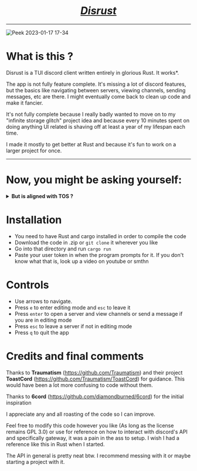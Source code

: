 <h1 align="center"><i><u>Disrust</u></i></h1>

---

![Peek 2023-01-17 17-34](https://user-images.githubusercontent.com/96934612/213059486-3947adba-2700-4f14-bcfc-adf5ed5e4a83.gif)

# What is this ?
Disrust is a TUI discord client written entirely in glorious Rust. It works*. 

The app is not fully feature complete. It's missing a lot of discord features, but the basics like navigating between servers, viewing channels, sending messages, etc are there. I might eventually come back to clean up code and make it fancier. 

It's not fully complete because I really badly wanted to move on to my "infinite storage glitch" project idea and because every 10 minutes spent on doing anything UI related is shaving off at least a year of my lifespan each time.

I made it mostly to get better at Rust and because it's fun to work on a larger project for once. 

---

# Now, you might be asking yourself:

<details>
<summary><b>But is aligned with TOS ?</b></summary>
<b>No.</b>

The use of this app is very much not kosher according to discord's TOS. I do not recommend using it seriously.
</details>

# Installation
- You need to have Rust and cargo installed in order to compile the code
- Download the code in .zip or ```git clone``` it wherever you like
- Go into that directory and run ```cargo run```
- Paste your user token in when the program prompts for it. If you don't know what that is, look up a video on youtube or smthn

# Controls
- Use arrows to navigate.
- Press ```e``` to enter editing mode and ```esc``` to leave it
- Press ```enter``` to open a server and view channels or send a message if you are in editing mode
- Press ```esc``` to leave a server if not in editing mode
- Press ```q``` to quit the app

# Credits and final comments

Thanks to <b>Traumatism</b> (https://github.com/Traumatism) and their project <b>ToastCord</b> (https://github.com/Traumatism/ToastCord) for guidance. This would have been a lot more confusing to code without them.

Thanks to <b>6cord</b> (https://github.com/diamondburned/6cord) for the initial inspiration

I appreciate any and all roasting of the code so I can improve. 

Feel free to modify this code however you like (As long as the license remains GPL 3.0) or use for reference on how to interact with discord's API and specifically gateway, it was a pain in the ass to setup. I wish I had a reference like this in Rust when I started. 

The API in general is pretty neat btw. I recommend messing with it or maybe starting a project with it.
